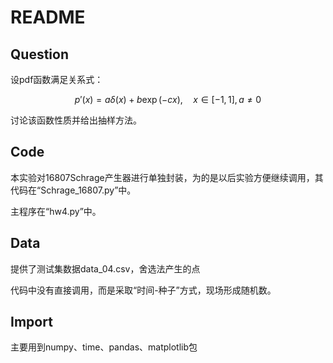 # README

## Question

设pdf函数满足关系式：

$$
p'(x)=a\delta(x)+b\exp(-cx),\quad x\in[-1,1],a\neq0
$$

讨论该函数性质并给出抽样方法。

## Code

本实验对16807Schrage产生器进行单独封装，为的是以后实验方便继续调用，其代码在“Schrage_16807.py”中。

主程序在“hw4.py”中。

## Data

提供了测试集数据data_04.csv，舍选法产生的点

代码中没有直接调用，而是采取“时间-种子”方式，现场形成随机数。

## Import

主要用到numpy、time、pandas、matplotlib包